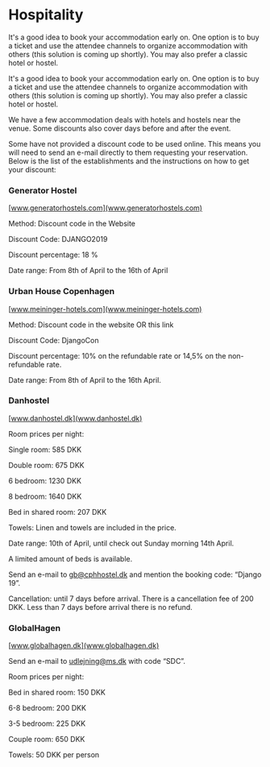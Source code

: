 # Hospitality

It's a good idea to book your accommodation early on. One option is to buy a ticket and use the attendee channels to organize accommodation with others (this solution is coming up shortly). You may also prefer a classic hotel or hostel.

It's a good idea to book your accommodation early on. One option is to buy a ticket and use the attendee channels to organize accommodation with others (this solution is coming up shortly). You may also prefer a classic hotel or hostel.

We have a few accommodation deals with hotels and hostels near the venue. Some discounts also cover days before and after the event.

Some have not provided a discount code to be used online. This means you will need to send an e-mail directly to them requesting your reservation. Below is the list of the establishments and the instructions on how to get your discount:

### Generator Hostel

[www.generatorhostels.com](www.generatorhostels.com)

Method: Discount code in the Website

Discount Code: DJANGO2019

Discount percentage: 18 %

Date range: From 8th of April to the 16th of April

### Urban House Copenhagen

[www.meininger-hotels.com](www.meininger-hotels.com)

Method: Discount code in the website OR this link 

Discount Code: DjangoCon

Discount percentage: 10% on the refundable rate or 14,5% on the non-refundable rate.

Date range: From 8th of April to the 16th April.

### Danhostel

[www.danhostel.dk](www.danhostel.dk)

Room prices per night:

Single room: 585 DKK

Double room: 675 DKK

6 bedroom: 1230 DKK

8 bedroom:  1640 DKK

Bed in shared room: 207 DKK

Towels: Linen and towels are included in the price.

Date range: 10th of April, until check out Sunday morning 14th April. 

A limited amount of beds is available.

Send an e-mail to gb@cphhostel.dk and mention the booking code: “Django 19”.

Cancellation: until 7 days before arrival. There is a cancellation fee of 200 DKK. Less than 7 days before arrival there is no refund.

### GlobalHagen

[www.globalhagen.dk](www.globalhagen.dk)

Send an e-mail to udlejning@ms.dk with code “SDC”.

Room prices per night:

Bed in shared room: 150 DKK

6-8 bedroom:  200 DKK 

3-5 bedroom: 225 DKK

Couple room: 650 DKK

Towels: 50 DKK per person
